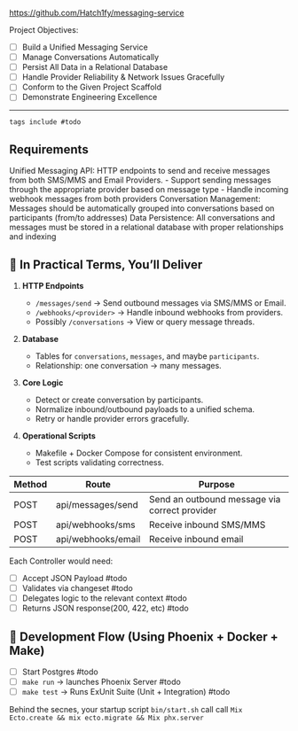 https://github.com/Hatch1fy/messaging-service

Project Objectives:
- [ ] Build a Unified Messaging Service
- [ ] Manage Conversations Automatically 
- [ ] Persist All Data in a Relational Database
- [ ] Handle Provider Reliability & Network Issues Gracefully
- [ ] Conform to the Given Project Scaffold
- [ ] Demonstrate Engineering Excellence
---

```tasks
tags include #todo
```
## Requirements
Unified Messaging API: HTTP endpoints to send and receive messages from both SMS/MMS and Email Providers.
	- Support sending messages through the appropriate provider based on message type
	- Handle incoming webhook messages from both providers
Conversation Management: Messages should be automatically grouped into conversations based on participants (from/to addresses)
Data Persistence: All conversations and messages must be stored in a relational database with proper relationships and indexing



## 🧩 In Practical Terms, You’ll Deliver

1. **HTTP Endpoints**
    
    - `/messages/send` → Send outbound messages via SMS/MMS or Email.
    - `/webhooks/<provider>` → Handle inbound webhooks from providers.
    - Possibly `/conversations` → View or query message threads.
2. **Database**
    
    - Tables for `conversations`, `messages`, and maybe `participants`.
    - Relationship: one conversation → many messages.
3. **Core Logic**
    
    - Detect or create conversation by participants.
    - Normalize inbound/outbound payloads to a unified schema.
    - Retry or handle provider errors gracefully.
4. **Operational Scripts**
    
    - Makefile + Docker Compose for consistent environment.
    - Test scripts validating correctness.



| Method | Route              | Purpose                                       |
| ------ | ------------------ | --------------------------------------------- |
| POST   | api/messages/send  | Send an outbound message via correct provider |
| POST   | api/webhooks/sms   | Receive inbound SMS/MMS                       |
| POST   | api/webhooks/email | Receive inbound email                         |
Each Controller would need:
- [ ] Accept JSON Payload #todo
- [ ] Validates via changeset #todo 
- [ ] Delegates logic to the relevant context #todo 
- [ ] Returns JSON response(200, 422, etc) #todo 

## 🧰 Development Flow (Using Phoenix + Docker + Make)
- [ ] Start Postgres #todo 
- [ ] `make run` -> launches Phoenix Server #todo 
- [ ] `make test` -> Runs ExUnit Suite (Unit + Integration) #todo 

Behind the secnes, your startup script `bin/start.sh` call call `Mix Ecto.create && mix ecto.migrate && Mix phx.server`
